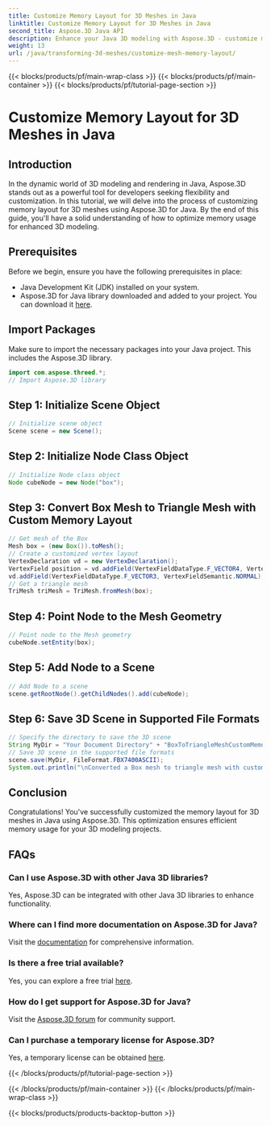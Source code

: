 ```yaml
---
title: Customize Memory Layout for 3D Meshes in Java
linktitle: Customize Memory Layout for 3D Meshes in Java
second_title: Aspose.3D Java API
description: Enhance your Java 3D modeling with Aspose.3D - customize memory layout for optimal performance. Follow our step-by-step guide now!
weight: 13
url: /java/transforming-3d-meshes/customize-mesh-memory-layout/
---
```


{{< blocks/products/pf/main-wrap-class >}}
{{< blocks/products/pf/main-container >}}
{{< blocks/products/pf/tutorial-page-section >}}

# Customize Memory Layout for 3D Meshes in Java

## Introduction
In the dynamic world of 3D modeling and rendering in Java, Aspose.3D stands out as a powerful tool for developers seeking flexibility and customization. In this tutorial, we will delve into the process of customizing memory layout for 3D meshes using Aspose.3D for Java. By the end of this guide, you'll have a solid understanding of how to optimize memory usage for enhanced 3D modeling.
## Prerequisites
Before we begin, ensure you have the following prerequisites in place:
- Java Development Kit (JDK) installed on your system.
- Aspose.3D for Java library downloaded and added to your project. You can download it [here](https://releases.aspose.com/3d/java/).
## Import Packages
Make sure to import the necessary packages into your Java project. This includes the Aspose.3D library.
```java
import com.aspose.threed.*;
// Import Aspose.3D library
```
## Step 1: Initialize Scene Object
```java
// Initialize scene object
Scene scene = new Scene();
```
## Step 2: Initialize Node Class Object
```java
// Initialize Node class object
Node cubeNode = new Node("box");
```
## Step 3: Convert Box Mesh to Triangle Mesh with Custom Memory Layout
```java
// Get mesh of the Box
Mesh box = (new Box()).toMesh();
// Create a customized vertex layout
VertexDeclaration vd = new VertexDeclaration();
VertexField position = vd.addField(VertexFieldDataType.F_VECTOR4, VertexFieldSemantic.POSITION);
vd.addField(VertexFieldDataType.F_VECTOR3, VertexFieldSemantic.NORMAL);
// Get a triangle mesh
TriMesh triMesh = TriMesh.fromMesh(box);
```
## Step 4: Point Node to the Mesh Geometry
```java
// Point node to the Mesh geometry
cubeNode.setEntity(box);
```
## Step 5: Add Node to a Scene
```java
// Add Node to a scene
scene.getRootNode().getChildNodes().add(cubeNode);
```
## Step 6: Save 3D Scene in Supported File Formats
```java
// Specify the directory to save the 3D scene
String MyDir = "Your Document Directory" + "BoxToTriangleMeshCustomMemoryLayoutScene.fbx";
// Save 3D scene in the supported file formats
scene.save(MyDir, FileFormat.FBX7400ASCII);
System.out.println("\nConverted a Box mesh to triangle mesh with custom memory layout of the vertex successfully.\nFile saved at " + MyDir);
```
## Conclusion
Congratulations! You've successfully customized the memory layout for 3D meshes in Java using Aspose.3D. This optimization ensures efficient memory usage for your 3D modeling projects.
## FAQs
### Can I use Aspose.3D with other Java 3D libraries?
Yes, Aspose.3D can be integrated with other Java 3D libraries to enhance functionality.
### Where can I find more documentation on Aspose.3D for Java?
Visit the [documentation](https://reference.aspose.com/3d/java/) for comprehensive information.
### Is there a free trial available?
Yes, you can explore a free trial [here](https://releases.aspose.com/).
### How do I get support for Aspose.3D for Java?
Visit the [Aspose.3D forum](https://forum.aspose.com/c/3d/18) for community support.
### Can I purchase a temporary license for Aspose.3D?
Yes, a temporary license can be obtained [here](https://purchase.aspose.com/temporary-license/).

{{< /blocks/products/pf/tutorial-page-section >}}

{{< /blocks/products/pf/main-container >}}
{{< /blocks/products/pf/main-wrap-class >}}

{{< blocks/products/products-backtop-button >}}
